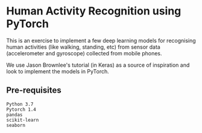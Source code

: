 # Human Activity Recognition using PyTorch

This is an exercise to implement a few deep learning models for recognising human activities (like walking, standing, etc) from sensor data (accelerometer and gyroscope) collected from mobile phones.

We use Jason Brownlee's tutorial (in Keras) as a source of inspiration and look to implement the models in PyTorch.

## Pre-requisites
    Python 3.7
    Pytorch 1.4
    pandas
    scikit-learn
    seaborn

